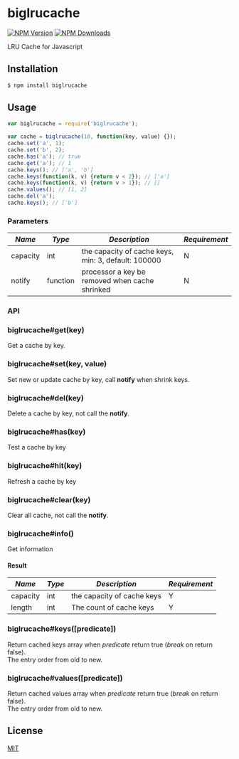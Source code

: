 # biglrucache

[![NPM Version][npm-image]][npm-url]
[![NPM Downloads][downloads-image]][downloads-url]

LRU Cache for Javascript

## Installation

```sh
$ npm install biglrucache
```

## Usage

``` javascript
var biglrucache = require('biglrucache');

var cache = biglrucache(10, function(key, value) {});
cache.set('a', 1);
cache.set('b', 2);
cache.has('a'); // true
cache.get('a'); // 1
cache.keys(); // ['a', 'b']
cache.keys(function(k, v) {return v < 2}); // ['a']
cache.keys(function(k, v) {return v > 1}); // []
cache.values(); // [1, 2]
cache.del('a');
cache.keys(); // ['b']
```

### Parameters

|*Name*|*Type*|*Description*|*Requirement*|
|---|---|---|---|
|capacity|int|the capacity of cache keys, min: 3, default: 100000|N|
|notify|function|processor a key be removed when cache shrinked|N|

### API

### biglrucache#get(key)
Get a cache by key.

### biglrucache#set(key, value)
Set new or update cache by key, call **notify** when shrink keys.

### biglrucache#del(key)
Delete a cache by key, not call the **notify**.

### biglrucache#has(key)
Test a cache by key

### biglrucache#hit(key)
Refresh a cache by key

### biglrucache#clear(key)
Clear all cache, not call the **notify**.

### biglrucache#info()
Get information

#### Result

|*Name*|*Type*|*Description*|*Requirement*|
|---|---|---|---|
|capacity|int|the capacity of cache keys|Y|
|length|int|The count of cache keys|Y|

### biglrucache#keys([predicate])
Return cached keys array when *predicate* return true (*break* on return false).  
The entry order from old to new.

### biglrucache#values([predicate])
Return cached values array when *predicate* return true (*break* on return false).  
The entry order from old to new.


## License

[MIT](LICENSE)

[npm-image]: https://img.shields.io/npm/v/biglrucache.svg
[npm-url]: https://npmjs.org/package/biglrucache
[downloads-image]: https://img.shields.io/npm/dm/biglrucache.svg
[downloads-url]: https://npmjs.org/package/biglrucache
